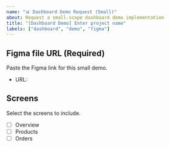 ```yaml
---
name: "📊 Dashboard Demo Request (Small)"
about: Request a small-scope dashboard demo implementation
title: "[Dashboard Demo] Enter project name"
labels: ["dashboard", "demo", "figma"]
---
```


## Figma file URL (Required)

Paste the Figma link for this small demo.

- URL: <!-- https://www.figma.com/file/xxxx -->

## Screens

Select the screens to include.

- [ ] Overview
- [ ] Products
- [ ] Orders
